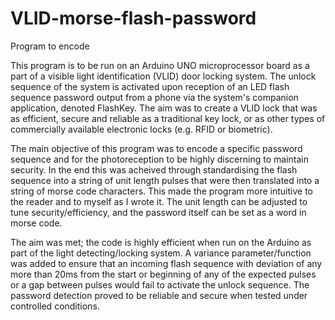 # VLID-morse-flash-password
Program to encode 

This program is to be run on an Arduino UNO microprocessor board as a part of a visible light identification (VLID) door locking system. The unlock sequence of the system is activated upon reception of an LED flash sequence password output from a phone via the system's companion application, denoted FlashKey. The aim was to create a VLID lock that was as efficient, secure and reliable as a traditional key lock, or as other types of commercially available electronic locks (e.g. RFID or biometric).

The main objective of this program was to encode a specific password sequence and for the photoreception to be highly discerning to maintain security. In the end this was acheived through standardising the flash sequence into a string of unit length pulses that were then translated into a string of morse code characters. This made the program more intuitive to the reader and to myself as I wrote it. The unit length can be adjusted to tune security/efficiency, and the password itself can be set as a word in morse code.

The aim was met; the code is highly efficient when run on the Arduino as part of the light detecting/locking system. A variance parameter/function was added to ensure that an incoming flash sequence with deviation of any more than 20ms from the start or beginning of any of the expected pulses or a gap between pulses would fail to activate the unlock sequence. The password detection proved to be reliable and secure when tested under controlled conditions.
